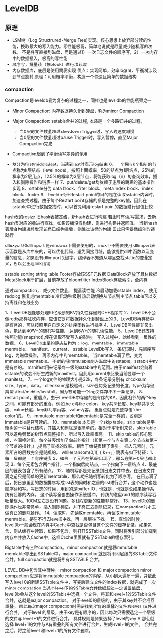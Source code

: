 # LevelDB

## 原理

- LSM树（Log Structrured-Merge Tree)实现。核心思想上放弃部分读的性能，换取最大的写入能力。写性能极高，简单地说就是尽量减少随机写的次数。 不是将写直接到磁盘，而是通过1）一次日志文件的顺序写，2）一次内存中的数据插入，极高的写性能
- 顺序写，批量读（按block）进行块读取
- 内存数据库，底层是使用跳表实现
优点：实现简单，效率log(n)，平衡树涉及到节点旋转
原理：利用概率平衡，构造一个快速且简单的数据结构

### compaction

Compaction是leveldb最为复杂的过程之一，同样也是leveldb的性能瓶颈之一

- Minor Compaction: 内存数据持久化到硬盘，称为minor Compaction
- Major Compaction: sstable合并的过程, 本质是一个多路归并的过程，
  - 当0层的文件数量超过slowdown Trigger时，写入的速度减慢
  - 当0层的文件数量超过pause Trigger时，写入暂停，直至Major Compaction完成
- Compaction起到了平衡读写差异的作用


- 块分为first/middle/last，当读到last时表示log结束
6、一个拥有k个指针的节点称为k层结点（level node），按照上面概率，50的结点为1层结点，25%的概率为2层几点，12.5%的概率为3层节点，将能获取log（n）的查询效率，插入和删除操作和链表一样
7、put/delete/get均依赖于底层的跳表的基本操作实现
8、sstable分为
data block、filter block、meta Index block、index block、footer
9、leveldb设计Restart point的目的是在读取sstable内容时，加速查找过程，由于每个Restart point存储的都是完整的key值，因此在sstable中进行数据查找时，可以首先利用restart point的数据进行键值比较

hash表的resize
旧hash表被冻结，新hash表进行构建
若此时有读/写需求，去新hash表对应的桶进行查找，如果该桶没有构建，则进行构建并返回值。
当新hash表后台构建进程发现该桶已经构建后，则跳过该桶的构建
因此只需要桶级别的锁就行

dllexport和dllimport 是windows下需要使用的，linux下不需要使用
dllimport表示函数是从库中来的，可以优化代码，避免间接寻址，能够提供dll中函数以及变量的信息，如果没有dllimport关键字，编译器不知道从哪里查找static的变量定义，所以会出现link错误

sstable sorting string table
Footer存放该SST元数据
DataBlock存放了具体数据
MetaBlock用于扩展，目前存放了bloomfilter
IndexBlock存放索引，全内存

通过compaction， 减少文件数量， 提高读性能
冷启动加载sstable index， 使用redolog 恢复成memtable
冷启动秒级别
热启动切换从节点到主节点
table可以支持离线和在线业务

1、LevelDB是能够处理10亿级别的KV持久性存储的C++程序库
2、LevelDB不会像redis那样狂吃内存，应该它是将数据持久化到硬盘上的
3、LevelDB再存储中是有序的，可以按照用户自定义的排序函数进行排序
4、LevelDB写性能非常出色，能达到40W+的随机写性能。 达到6W+的随机读性能。
5、LevelDB还支持快照功能(snapshot),使在读取不受写入的影响。 写入过程中，始终看到一致性的数据。 
6、LevelDb主要的静态结构为：  log、memtable、  immutable memtable、  manifest、  current、 sstable
LevelDb写入一条记录时，先顺序写log，为磁盘操作， 再写内存中的memtable。
当memtable满了后，变为immutable memtable。
不断的将immutable刷入磁盘中的sstable，sstable中kv是有序的。 
manifest用来记录每一级的sstable中的范围。由于manifest会随着sstable的改变不断生成新的manifest。因此用current来记录当前是哪一个manifest。 
7、一个log文件的物理大小是32k，每条记录分别有 chccksum、size、type、data。 checksum是校验码，size是每条记录的长度，type为存储类型 /first/middle/last/full。因为有可能一个log文件存不下一条记录。
8、restart point，重启点。由于LevelDB中存储的是有序的KV，因此相邻的两个key之间，可能有部分的重叠，例如the c与the color。    key共享长度、key非共享长度、value长度、key非共享内容、value内容。 
重启点就是完整存储“the color”的。
9、immutable memtable和memtable是完全一样的，区别是immutable是只可读的。
10、memtable 本质是一个skip table。skip table是平衡树的一种替代结构，其插入和删除是很简单的。相对于平衡树来说，skip table可以避免频繁的树节点调整操作，所以写入效率很高。 
11、skip table的核心思想，空间换时间。每个链表增加了向前的指针（即第一个节点有第二个节点和第三个节点的指针。）,提高了查找的效率。相当于给链表建了索引。 
插入元素时，元素所占的层数完全是随机的。
while(random(0,1))
{
    k++;
}
跳表有如下特征：1、每一层都是一个有序链表
                            2、如果一个元素在第i层出现了，那么在第i~0层也都出现
                            3、每个元素包含两个指针，一个指向后向结点，一个指向下一层结点
                            4、最底层的链表包含了所有结点。 
12、随机写都是先记录到日志文件中去，在日志文件满之前只是简单的更新memtable，那么就把随机写转化为了顺序写。 在日志满了后，把日志里面的数据排序写成sst表的同时和之前的sst进行合并，这个动作也是顺序读和写。写日志的时候，用到的是buffer IO，也就是，也就是说如果操作系统有足够的内存。 这个读写全部由操作系统缓冲。 传统的磁盘raid 的顺序读写吞吐量很大。100M左右是没有问题。多线程更新的性能非常好。 
13、levelDb的删除操作也非常简单，插入删除标记，并不真正去删除记录，在compaction时才去做真正的删除操作。
14、读取时，先读取memtable，再读取immutable memtable。是在不行去level0中找，再一层层往下找。
15、查询的时候，levelDb一般会现在内存中Cache中查找是否包含这个文件的缓存记录，如果包含，则从缓存中读取，如果不包含，则打开SSTable文件，同时将索引部分加载到内存中并放入Cache中，这样Cache里面就有了SSTable的缓存索引。 

Bigtable中有三种compaction。
minor compaction就是将immutable memtable导出到SSTable中，major compaction就是将不同层级的SSTable文件合并，full compaction就是将所有SSTABLE 合并。


LEVEL DB中包含其中两种。 minor compaction 和 major compaction
minor compaction 就是将immutable compaction的内容，从小到大遍历一遍，并依此写入level 0的新建SSTable文件中，写完后建立文件的index数据，就完成了一次minor compaction
当某个level下的SSTable文件数据超过一定设置值后，levelDb会从这个level的SSTable中选择一个文件，将其和level+1的SSTable文件合并，这就是major compaction。
对于level0的层级的，由于其key并不会相互重叠。 因此每次major compaction时需要找到所有的重叠的文件和level 1文件进行合并。
对于level 的层级，由于key是有顺序的，因此每次只需要选定一个层级的文件与  level +1的文件进行合并。 具体规则是如果选择了level的key A,那么就选择 level+1的文件与A有重叠的所有文件进行合并，生成level+1的文件。 合并完之后，将之前level 和level+1的所有文件删除。 

